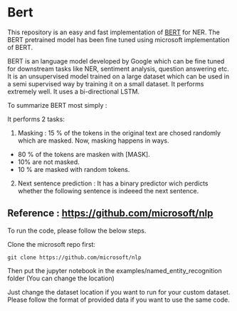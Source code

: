 # Bert

This repository is an easy and fast implementation of [BERT](https://arxiv.org/pdf/1810.04805.pdf) for NER.
The BERT pretrained model has been fine tuned using microsoft
implementation of BERT.

BERT is an language model developed by Google which can be fine tuned for
downstream tasks like NER, sentiment analysis, question answering etc.
It is an unsupervised model trained on a large dataset which can be used in a
semi supervised way by training it on a small dataset. It performs extremely well.
It uses a bi-directional LSTM.

To summarize BERT most simply :

It performs 2 tasks:
1. Masking : 15 % of the tokens in the original text are chosed randomly
which are masked. Now, masking happens in ways.
* 80 % of the tokens are masken with [MASK].
* 10% are not masked.
* 10 % are masked with random tokens.

2. Next sentence prediction : It has a binary predictor wich perdicts whether
the following sentence is indeeed the next sentence.



## Reference : https://github.com/microsoft/nlp


To run the code, please follow the below steps.

Clone the microsoft repo first:

```git clone https://github.com/microsoft/nlp```

Then put the jupyter notebook in the examples/named_entity_recognition folder (You can change the location)

Just change the dataset location if you want to run for your custom dataset.
Please follow the format of provided data if you want to use the same code.
